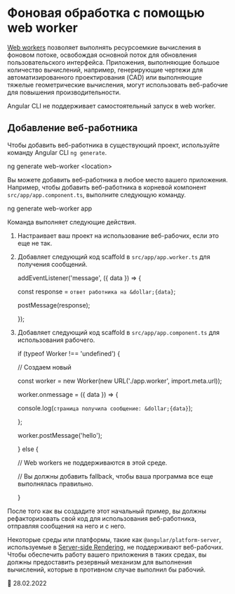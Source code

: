# Фоновая обработка с помощью web worker

[Web workers](https://developer.mozilla.org/docs/Web/API/Web_Workers_API) позволяет выполнять ресурсоемкие вычисления в фоновом потоке, освобождая основной поток для обновления пользовательского интерфейса. Приложения, выполняющие большое количество вычислений, например, генерирующие чертежи для автоматизированного проектирования \(CAD\) или выполняющие тяжелые геометрические вычисления, могут использовать веб-рабочие для повышения производительности.

<div class="alert is-helpful">

Angular CLI не поддерживает самостоятельный запуск в web worker.

</div>

## Добавление веб-работника

Чтобы добавить веб-работника в существующий проект, используйте команду Angular CLI `ng generate`.

<code-example format="shell" language="shell">

ng generate web-worker &lt;location&gt;

</code-example>

Вы можете добавить веб-работника в любое место вашего приложения. Например, чтобы добавить веб-работника в корневой компонент `src/app/app.component.ts`, выполните следующую команду.

<code-example format="shell" language="shell">

ng generate web-worker app

</code-example>

Команда выполняет следующие действия.

1.  Настраивает ваш проект на использование веб-рабочих, если это еще не так.

1.  Добавляет следующий код scaffold в `src/app/app.worker.ts` для получения сообщений.

    <code-example language="typescript" header="src/app/app.worker.ts">

    addEventListener('message', ({ data }) =&gt; {

    const response = `ответ работника на &dollar;{data}`;

    postMessage(response);

    });

    </code-example>

1.  Добавляет следующий код scaffold в `src/app/app.component.ts` для использования рабочего.

    <code-example language="typescript" header="src/app/app.component.ts">

    if (typeof Worker !== 'undefined') {

    // Создаем новый

    const worker = new Worker(new URL('./app.worker', import.meta.url));

    worker.onmessage = ({ data }) =&gt; {

    console.log(`страница получила сообщение: &dollar;{data}`);

    };

    worker.postMessage('hello');

    } else {

    // Web workers не поддерживаются в этой среде.

    // Вы должны добавить fallback, чтобы ваша программа все еще выполнялась правильно.

    }

    </code-example>

После того как вы создадите этот начальный пример, вы должны рефакторизовать свой код для использования веб-работника, отправляя сообщения на него и с него.

<div class="alert is-important">

Некоторые среды или платформы, такие как `@angular/platform-server`, используемые в [Server-side Rendering](guide/universal), не поддерживают веб-рабочих. Чтобы обеспечить работу вашего приложения в таких средах, вы должны предоставить резервный механизм для выполнения вычислений, которые в противном случае выполнил бы рабочий.

</div>

<!-- links -->

<!-- external links -->

<!-- end links -->

:date: 28.02.2022
